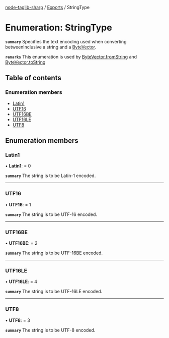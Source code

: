 [node-taglib-sharp](../README.md) / [Exports](../modules.md) / StringType

# Enumeration: StringType

**`summary`** Specifies the text encoding used when converting betweenInclusive a string and a
         [ByteVector](../classes/bytevector.md).

**`remarks`** This enumeration is used by [ByteVector.fromString](../classes/bytevector.md#fromstring) and
         [ByteVector.toString](../classes/bytevector.md#tostring)

## Table of contents

### Enumeration members

- [Latin1](stringtype.md#latin1)
- [UTF16](stringtype.md#utf16)
- [UTF16BE](stringtype.md#utf16be)
- [UTF16LE](stringtype.md#utf16le)
- [UTF8](stringtype.md#utf8)

## Enumeration members

### Latin1

• **Latin1**: = 0

**`summary`** The string is to be Latin-1 encoded.

___

### UTF16

• **UTF16**: = 1

**`summary`** The string is to be UTF-16 encoded.

___

### UTF16BE

• **UTF16BE**: = 2

**`summary`** The string is to be UTF-16BE encoded.

___

### UTF16LE

• **UTF16LE**: = 4

**`summary`** The string is to be UTF-16LE encoded.

___

### UTF8

• **UTF8**: = 3

**`summary`** The string is to be UTF-8 encoded.
